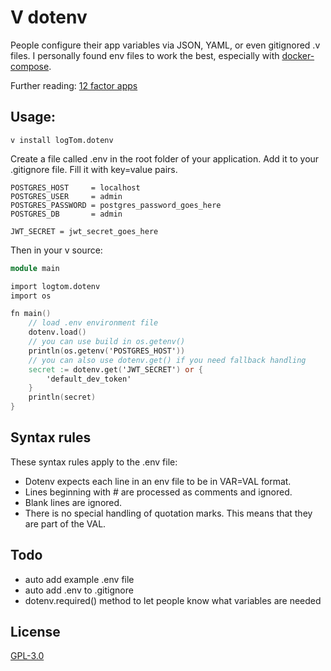 # V dotenv
People configure their app variables via JSON, YAML, or even gitignored .v files. I personally found env files to work the best, especially with [docker-compose](https://docs.docker.com/compose/environment-variables/#the-env_file-configuration-option).

Further reading:
[12 factor apps](https://12factor.net/config)

## Usage:
```shell
v install logTom.dotenv
```

Create a file called .env in the root folder of your application.
Add it to your .gitignore file.
Fill it with key=value pairs.

```shell
POSTGRES_HOST     = localhost
POSTGRES_USER     = admin
POSTGRES_PASSWORD = postgres_password_goes_here
POSTGRES_DB       = admin

JWT_SECRET = jwt_secret_goes_here
```

Then in your v source:
```v
module main

import logtom.dotenv
import os

fn main() 
	// load .env environment file
    dotenv.load()
    // you can use build in os.getenv()
    println(os.getenv('POSTGRES_HOST'))
    // you can also use dotenv.get() if you need fallback handling
    secret := dotenv.get('JWT_SECRET') or {
        'default_dev_token'
    }
    println(secret)
}
```

## Syntax rules
These syntax rules apply to the .env file:

- Dotenv expects each line in an env file to be in VAR=VAL format.
- Lines beginning with # are processed as comments and ignored.
- Blank lines are ignored.
- There is no special handling of quotation marks. This means that they are part of the VAL.

## Todo
- auto add example .env file
- auto add .env to .gitignore
- dotenv.required() method to let people know what variables are needed

## License
[GPL-3.0](LICENSE)
